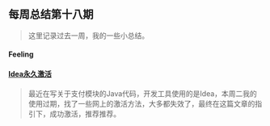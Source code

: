 ## 每周总结第十八期
> 这里记录过去一周，我的一些小总结。
<!--more-->
#### Feeling

#### [Idea永久激活](https://mp.weixin.qq.com/s/1VBxhZNC4kq2KckT6Jqwfw)
> 最近在写关于支付模块的Java代码，开发工具使用的是Idea，本周二我的使用过期，找了一些网上的激活方法，大多都失效了，最终在这篇文章的指引下，成功激活，推荐推荐。